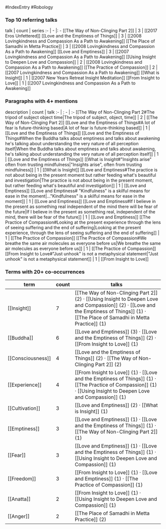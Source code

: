 #IndexEntry #Robology

### Top 10 referring talks
talk | count | series
:- | - |: -
[[The Way of Non-Clinging Part 2]] | 3 | [[2017 Eros Unfettered]]
[[Love and the Emptiness of Things]] | 3 | [[2008 Lovingkindness and Compassion As a Path to Awakening]]
[[The Place of Samadhi in Metta Practice]] | 3 | [[2008 Lovingkindness and Compassion As a Path to Awakening]]
[[Love and Emptiness]] | 3 | [[2007 Lovingkindness and Compassion As a Path to Awakening]]
[[Using Insight to Deepen Love and Compassion]] | 2 | [[2008 Lovingkindness and Compassion As a Path to Awakening]]
[[The Practice of Compassion]] | 2 | [[2007 Lovingkindness and Compassion As a Path to Awakening]]
[[What is Insight]] | 1 | [[2007 New Years Retreat Insight Meditation]]
[[From Insight to Love]] | 1 | [[2007 Lovingkindness and Compassion As a Path to Awakening]]

### Paragraphs with 4+ mentions
description | count | talk
:- | : - | :-
[[The Way of Non-Clinging Part 2#The tripod of subject object time\|The tripod of subject, object, time]] | 2 | [[The Way of Non-Clinging Part 2]]
[[Love and the Emptiness of Things#A lot of fear is future-thinking based\|A lot of fear is future-thinking based]] | 1 | [[Love and the Emptiness of Things]]
[[Love and the Emptiness of Things#When the Buddha talks about emptiness and talks about awakening he's talking about understanding the very nature of all perception itself\|When the Buddha talks about emptiness and talks about awakening, he's talking about understanding the very nature of all perception itself]] | 1 | [[Love and the Emptiness of Things]]
[[What is Insight#"Insights arise" often from trusting mindfulness\|"Insights arise", often from trusting mindfulness]] | 1 | [[What is Insight]]
[[Love and Emptiness#The practice is not about being in the present moment but rather feeding what's beautiful and investigation\|The practice is not about being in the present moment, but rather feeding what's beautiful and investigation]] | 1 | [[Love and Emptiness]]
[[Love and Emptiness# "Kindfulness" is a skilful means for ease in the moment\|..."Kindfulness" is a skilful means for ease in the moment]] | 1 | [[Love and Emptiness]]
[[Love and Emptiness#If I believe in the present as something real independent of the mind there will be fear of the future\|If I believe in the present as something real, independent of the mind, there will be fear of the future]] | 1 | [[Love and Emptiness]]
[[The Practice of Compassion#Looking at the present experience through the lens of seeing suffering and the end of suffering\|Looking at the present experience, through the lens of seeing suffering and the end of suffering]] | 1 | [[The Practice of Compassion]]
[[The Practice of Compassion#We breathe the same air molecules as everyone before us\|We breathe the same air molecules as everyone before us]] | 1 | [[The Practice of Compassion]]
[[From Insight to Love#"Just unhook" is not a metaphysical statement\|"Just unhook" is not a metaphysical statement]] | 1 | [[From Insight to Love]]

### Terms with 20+ co-occurrences
term | count | talks
-|-|-
[[Insight]] | 7 | <span class="counts">[[The Way of Non-Clinging Part 2]] (2) · [[Using Insight to Deepen Love and Compassion]] (2) · [[Love and the Emptiness of Things]] (1) · [[The Place of Samadhi in Metta Practice]] (1)</span> 
[[Buddha]] | 6 | <span class="counts">[[Love and Emptiness]] (3) · [[Love and the Emptiness of Things]] (2) · [[From Insight to Love]] (1)</span> 
[[Consciousness]] | 4 | <span class="counts">[[Love and the Emptiness of Things]] (2) · [[The Way of Non-Clinging Part 2]] (2)</span> 
[[Experience]] | 4 | <span class="counts">[[From Insight to Love]] (1) · [[Love and the Emptiness of Things]] (1) · [[The Practice of Compassion]] (1) · [[Using Insight to Deepen Love and Compassion]] (1)</span> 
[[Cultivation]] | 3 | <span class="counts">[[Love and Emptiness]] (2) · [[What is Insight]] (1)</span> 
[[Emptiness]] | 3 | <span class="counts">[[Love and Emptiness]] (1) · [[Love and the Emptiness of Things]] (1) · [[The Way of Non-Clinging Part 2]] (1)</span> 
[[Fear]] | 3 | <span class="counts">[[Love and Emptiness]] (1) · [[Love and the Emptiness of Things]] (1) · [[Using Insight to Deepen Love and Compassion]] (1)</span> 
[[Freedom]] | 3 | <span class="counts">[[From Insight to Love]] (1) · [[Love and Emptiness]] (1) · [[The Practice of Compassion]] (1)</span> 
[[Anatta]] | 2 | <span class="counts">[[From Insight to Love]] (1) · [[Using Insight to Deepen Love and Compassion]] (1)</span> 
[[Anger]] | 2 | <span class="counts">[[The Place of Samadhi in Metta Practice]] (2)</span> 

